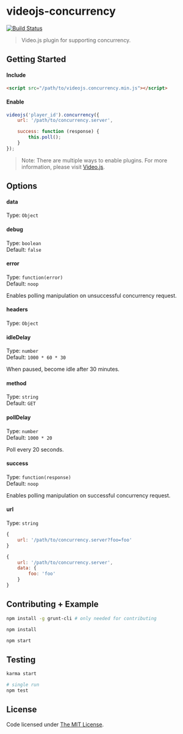 # videojs-concurrency

[![Build Status](https://travis-ci.org/chemoish/videojs-concurrency.svg)](https://travis-ci.org/chemoish/videojs-concurrency)

> Video.js plugin for supporting concurrency.

## Getting Started

#### Include

```html
<script src="/path/to/videojs.concurrency.min.js"></script>
```

#### Enable

```js
videojs('player_id').concurrency({
    url: '/path/to/concurrency.server',

    success: function (response) {
        this.poll();
    }
});
```

> Note: There are multiple ways to enable plugins. For more information, please visit [Video.js](https://github.com/videojs/video.js).

## Options

#### data

Type: `Object`  

#### debug

Type: `boolean`  
Default: `false`

#### error

Type: `function(error)`  
Default: `noop`

Enables polling manipulation on unsuccessful concurrency request.

#### headers

Type: `Object`  

#### idleDelay

Type: `number`  
Default: `1000 * 60 * 30`

When paused, become idle after 30 minutes.

#### method

Type: `string`  
Default: `GET`

#### pollDelay

Type: `number`  
Default: `1000 * 20`

Poll every 20 seconds.

#### success

Type: `function(response)`  
Default: `noop`

Enables polling manipulation on successful concurrency request.

#### url

Type: `string`  

```js
{
    url: '/path/to/concurrency.server?foo=foo'
}

{
    url: '/path/to/concurrency.server',
    data: {
        foo: 'foo'
    }
}
```

## Contributing + Example

```bash
npm install -g grunt-cli # only needed for contributing

npm install

npm start
```

## Testing

```bash
karma start

# single run
npm test

```

## License

Code licensed under [The MIT License](https://github.com/chemoish/videojs-concurrency/blob/master/LICENSE).
